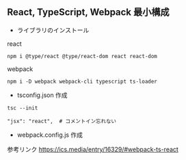 ## React, TypeScript, Webpack 最小構成

- ライブラリのインストール

react
```
npm i @type/react @type/react-dom react react-dom
```
webpack
```
npm i -D webpack webpack-cli typescript ts-loader
```

- tsconfig.json 作成
```
tsc --init
```
```
"jsx": "react",  # コメントイン忘れない
```

- webpack.config.js 作成

参考リンク
https://ics.media/entry/16329/#webpack-ts-react
